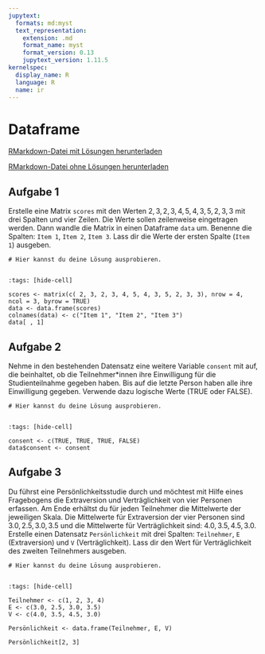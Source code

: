 ```yaml
---
jupytext:
  formats: md:myst
  text_representation:
    extension: .md
    format_name: myst
    format_version: 0.13
    jupytext_version: 1.11.5
kernelspec:
  display_name: R
  language: R
  name: ir
---
```


# Dataframe 

<a href=https://raw.githubusercontent.com/Methods-Berlin/RTraining/main/Aufgaben_rmd/Dataframe.Rmd download=Dataframe.Rmd>RMarkdown-Datei mit Lösungen herunterladen</a>


<a href=https://raw.githubusercontent.com/Methods-Berlin/RTraining/Rmd_ohne_Loesung/Rmd_ohne_Loesungen/Dataframe.Rmd download=Dataframe.Rmd>RMarkdown-Datei ohne Lösungen herunterladen</a>


## Aufgabe 1

Erstelle eine Matrix `scores` mit den Werten $2, 3, 2, 3, 4, 5, 4, 3, 5, 2, 3, 3$ mit drei Spalten und vier Zeilen. Die Werte sollen zeilenweise eingetragen werden. Dann wandle die Matrix in einen Dataframe `data` um. Benenne die Spalten: `Item 1`, `Item 2`, `Item 3`. Lass dir die Werte der ersten Spalte (`Item 1`) ausgeben. 

```{code-cell} r
# Hier kannst du deine Lösung ausprobieren.


```

<!-- loesung: start-->


```{code-cell} r
:tags: [hide-cell]

scores <- matrix(c( 2, 3, 2, 3, 4, 5, 4, 3, 5, 2, 3, 3), nrow = 4, ncol = 3, byrow = TRUE)
data <- data.frame(scores)
colnames(data) <- c("Item 1", "Item 2", "Item 3")
data[ , 1]

```


<!-- loesung: ende-->


## Aufgabe 2

Nehme in den bestehenden Datensatz eine weitere Variable `consent` mit auf, die beinhaltet, ob die Teilnehmer*innen ihre Einwilligung für die Studienteilnahme gegeben haben. Bis auf die letzte Person haben alle ihre Einwilligung gegeben. Verwende dazu logische Werte (TRUE oder FALSE).


```{code-cell} r
# Hier kannst du deine Lösung ausprobieren.


```

<!-- loesung: start-->


```{code-cell} r
:tags: [hide-cell]

consent <- c(TRUE, TRUE, TRUE, FALSE)
data$consent <- consent

```


<!-- loesung: ende-->


## Aufgabe 3

Du führst eine Persönlichkeitsstudie durch und möchtest mit Hilfe eines Fragebogens die Extraversion und Verträglichkeit von vier Personen erfassen. Am Ende erhältst du für jeden Teilnehmer die Mittelwerte der jeweiligen Skala. Die Mittelwerte für Extraversion der vier Personen sind $3.0, 2.5, 3.0, 3.5$ und die Mittelwerte für Verträglichkeit sind: $4.0, 3.5, 4.5, 3.0$. Erstelle einen Datensatz `Persönlichkeit` mit drei Spalten: `Teilnehmer`, `E` (Extraversion) und `V` (Verträglichkeit). Lass dir den Wert für Verträglichkeit des zweiten Teilnehmers ausgeben.  

```{code-cell} r
# Hier kannst du deine Lösung ausprobieren.


```

<!-- loesung: start-->


```{code-cell} r
:tags: [hide-cell]

Teilnehmer <- c(1, 2, 3, 4)
E <- c(3.0, 2.5, 3.0, 3.5)
V <- c(4.0, 3.5, 4.5, 3.0)

Persönlichkeit <- data.frame(Teilnehmer, E, V)

Persönlichkeit[2, 3] 

```


<!-- loesung: ende-->
